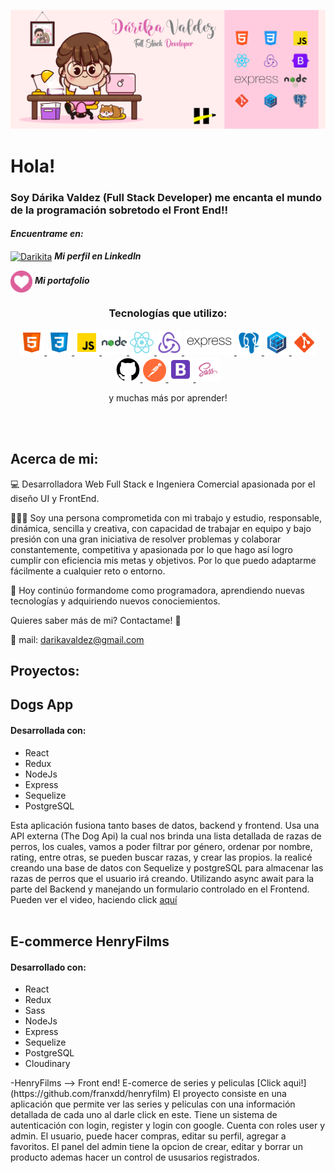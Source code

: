 
![This is an image](utils/Banner.png)
 # Hola!
 ### Soy Dárika Valdez (Full Stack Developer) me encanta el mundo de la programación sobretodo el Front End!!


<h4 align="left"><b><i>Encuentrame en:</i></b></h3>
<p align="left">
 <a href="https://www.linkedin.com/in/d%C3%A1rika-valdez-a367481a8/" target="blank">
  <img align="center" src="https://raw.githubusercontent.com/rahuldkjain/github-profile-readme-generator/master/src/images/icons/Social/linked-in-alt.svg" alt="Darikita" height="30" width="40" /></a>
 <b><i> Mi perfil en LinkedIn</i></b>
</p>
<p align="left">
 <a href="https://www.linkedin.com/in/d%C3%A1rika-valdez-a367481a8/" target="blank">
  <img align="center" src="utils/icons/logo.png" alt="Dárika Valdez" height="35" width="35" /></a>
 <b><i> Mi portafolio</i></b>
</p>

<h3 align="center">Tecnologías que utilizo:</h3>
<p align="center">
    <a href = "https://developer.mozilla.org/en-US/docs/Web/HTML" > <img src = "utils/icons/html5.svg" alt="html5" width='40' height = '40'> </a>
    <a href = "https://developer.mozilla.org/en-US/docs/Web/CSS" > <img src = "utils/icons/css3.svg" alt="css3" width='40' height = '40'> </a>
    <a href = "https://developer.mozilla.org/en-US/docs/Web/JavaScript" > <img src = "utils/icons/javascript.svg" alt="Javascript" width='40' height = '40'> </a>
    <a href = "https://nodejs.org/en/" > <img src = "utils/icons/nodejs.svg" alt="node" width='40' height = '40'> </a>
    <a href = "https://reactjs.org/" > <img src = "utils/icons/react.svg" alt="react" width='40' height = '40'> </a>
    <a href = "https://redux.js.org/" > <img src = "utils/icons/redux.svg" alt="redux" width='40' height = '40'> </a>
    <a href = "https://expressjs.com/" > <img src = "utils/icons/express.svg" alt="express" width='80' height = '40'  style = 'background:#fff'> </a>
    <a href = "https://postgresql.org/" > <img src = "utils/icons/postgresql.svg" alt="postgresql" width='40' height = '40'> </a>
    <a href = "https://sequelize.org/" > <img src = "utils/icons/sequelize.svg" alt="sequelize" width='40' height = '40'> </a>
    <a href = "https://git-scm.com/" > <img src = "utils/icons/git.svg" alt="git" width='40' height = '40'> </a>
    <a href = "https://github.com//" > <img src = "utils/icons/github.png" alt="github" width='40' height = '40'> </a>
    <a href = "https://www.postman.com/" > <img src = "utils/icons/postman.svg" alt="postman" width='37' height = '37'> </a>
    <a href = "https://getbootstrap.com/" > <img src = "utils/icons/bootstrap.svg" alt="bootstrap" width='40'> </a>
    <a href = "https://sass-lang.com/" > <img src = "utils/icons/sass.png" alt="sass" width='40' height = '40'> </a>

</p>
 <p align="center">y muchas más por aprender!</p>
   
 <br></br>
  ## Acerca de mi:
  
💻 Desarrolladora Web Full Stack e Ingeniera Comercial apasionada por el diseño UI y FrontEnd.

🙋🏻‍♀️ Soy una persona comprometida con mi trabajo y estudio, responsable, dinámica, sencilla y creativa, con capacidad de trabajar en equipo y bajo presión con una    gran iniciativa de resolver problemas y colaborar constantemente, competitiva y apasionada por lo que hago así logro cumplir con eficiencia mis metas y objetivos. Por  lo que puedo adaptarme fácilmente a cualquier reto o entorno.

🔎 Hoy continúo formandome como programadora, aprendiendo nuevas tecnologías y adquiriendo nuevos conociemientos. 

Quieres saber más de mi? Contactame! 🙌

📧 mail: darikavaldez@gmail.com
  
 ## Proyectos:
 
<h2> Dogs App </h2>

<h4> Desarrollada con: </h4>
<ul>
    <li>React</li>
    <li>Redux</li>
    <li>NodeJs</li>
    <li>Express</li>
    <li>Sequelize</li>
    <li>PostgreSQL</li>
</ul>
Esta aplicación fusiona tanto bases de datos, backend y frontend. Usa una API externa (The Dog Api) la cual nos brinda una lista detallada de razas de perros, los cuales, vamos a poder filtrar por género, ordenar por nombre, rating, entre otras, se pueden buscar razas, y crear las propios. la realicé creando una base de datos con Sequelize y postgreSQL para almacenar las razas de perros que el usuario irá creando. Utilizando async await para la parte del Backend y manejando un formulario controlado en el Frontend.
Pueden ver el video, haciendo click <a href="https://www.youtube.com/watch?v=Bm7dKEN4_6M&t=34s">aquí</a>
 <br></br>
 
 <h2> E-commerce HenryFilms </h2>
 <h4> Desarrollado con: </h4>
<ul>
    <li>React</li>
    <li>Redux</li>
    <li>Sass</li>
    <li>NodeJs</li>
    <li>Express</li>
    <li>Sequelize</li>
    <li>PostgreSQL</li>
    <li>Cloudinary </li>
 
</ul>
-HenryFilms  --> Front end! E-comerce de series y peliculas [Click aqui!](https://github.com/franxdd/henryfilm)
El proyecto consiste en una aplicación que permite ver las series y peliculas con una información detallada de cada uno al darle click en este. Tiene un sistema de autenticación con login, register y login con google. Cuenta con roles user y admin. El usuario, puede hacer compras, editar su perfil, agregar a favoritos. El panel del admin tiene la opcion de crear, editar y borrar un producto ademas hacer un control de ususarios registrados.

